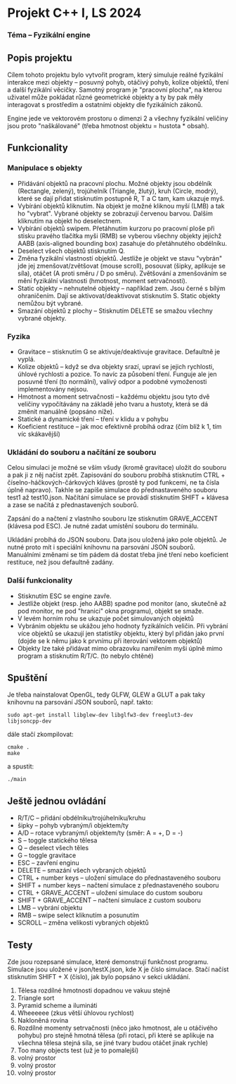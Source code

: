 # Projekt C++ I, LS 2024

### Téma – Fyzikální engine

## Popis projektu

Cílem tohoto projektu bylo vytvořit program, který simuluje reálné fyzikální interakce mezi objekty – posuvný pohyb, otáčivý pohyb, kolize objektů, tření a další fyzikální věcičky. Samotný program je "pracovní plocha", na kterou uživatel může pokládat různé geometrické objekty a ty by pak měly interagovat s prostředím a ostatními objekty dle fyzikálních zákonů.

Engine jede ve vektorovém prostoru o dimenzi 2 a všechny fyzikální veličiny jsou proto "naškálované" (třeba hmotnost objektu = hustota * obsah).

## Funkcionality

### Manipulace s objekty

- Přidávání objektů na pracovní plochu. Možné objekty jsou obdélník (Rectangle, zelený), trojúhelník (Triangle, žlutý), kruh (Circle, modrý), které se dají přidat stisknutím postupně R, T a C tam, kam ukazuje myš.
- Vybírání objektů kliknutím. Na objekt je možné kliknou myší (LMB) a tak ho "vybrat". Vybrané objekty se zobrazují červenou barvou. Dalším kliknutím na objekt ho deselectnem.
- Vybírání objektů swipem. Přetáhnutím kurzoru po pracovní ploše při stisku pravého tlačítka myši (RMB) se vyberou všechny objekty jejichž AABB (axis-aligned bounding box) zasahuje do přetáhnutého obdélníku.
- Deselect všech objektů stisknutím Q.
- Změna fyzikální vlastností objektů. Jestliže je objekt ve stavu "vybrán" jde jej zmenšovat/zvětšovat (mouse scroll), posouvat (šipky, aplikuje se síla), otáčet (A proti směru / D po směru). Zvětšování a zmenšováním se mění fyzikální vlastnosti (hmotnost, moment setrvačnosti).
- Static objekty – nehnutelné objekty – například zem. Jsou černé s bílým ohraničením. Dají se aktivovat/deaktivovat stisknutím S. Static objekty nemůžou být vybrané.
- Smazání objektů z plochy – Stisknutím DELETE se smažou všechny vybrané objekty.

### Fyzika

- Gravitace – stisknutím G se aktivuje/deaktivuje gravitace. Defaultně je vyplá.
- Kolize objektů – když se dva objekty srazí, upraví se jejich rychlosti, úhlové rychlosti a pozice. To navíc za působení tření. Funguje ale jen posuvné tření (to normální), valivý odpor a podobné vymoženosti implementovány nejsou.
- Hmotnost a moment setrvačnosti – každému objektu jsou tyto dvě veličiny vypočítávány na základě jeho tvaru a hustoty, která se dá změnit manuálně (popsáno níže).
- Statické a dynamické tření – tření v klidu a v pohybu
- Koeficient restituce – jak moc efektivně probíhá odraz (čím blíž k 1, tím víc skákavější)

### Ukládání do souboru a načítání ze souboru

Celou simulaci je možné se vším všudy (kromě gravitace) uložit do souboru a pak ji z něj načíst zpět. Zapisování do souboru probíhá stisknutím CTRL + číselno-háčkových-čárkových kláves (prostě ty pod funkcemi, ne ta čísla úplně napravo). Takhle se zapíše simulace do přednastaveného souboru test1 až test10.json. Načítání simulace se provádí stisknutím SHIFT + klávesa a zase se načítá z přednastavených souborů.

Zapsání do a načtení z vlastního souboru lze stisknutím GRAVE_ACCENT (klávesa pod ESC). Je nutné zadat umístění souboru do terminálu.

Ukládání probíhá do JSON souboru. Data jsou uložená jako pole objektů. Je nutné proto mít i speciální knihovnu na parsování JSON souborů. Manuálními změnami se tím pádem dá dostat třeba jiné tření nebo koeficient restituce, než jsou defaultně zadány.

### Další funkcionality

- Stisknutím ESC se engine zavře.
- Jestliže objekt (resp. jeho AABB) spadne pod monitor (ano, skutečně až pod monitor, ne pod "hranici" okna programu), objekt se smaže.
- V levém horním rohu se ukazuje počet simulovaných objektů
- Vybráním objektu se ukážou jeho hodnoty fyzikálních veličin. Při vybrání více objektů se ukazují jen statistiky objektu, který byl přidán jako první (dojde se k němu jako k prvnímu při iterování vektorem objektů)
- Objekty lze také přidávat mimo obrazovku namířením myši úplně mimo program a stisknutím R/T/C. (to nebylo chtěné)

## Spuštění

Je třeba nainstalovat OpenGL, tedy GLFW, GLEW a GLUT a pak taky knihovnu na parsování JSON souborů, např. takto:

```
sudo apt-get install libglew-dev libglfw3-dev freeglut3-dev libjsoncpp-dev
```

dále stačí zkompilovat:

```
cmake .
make
```

a spustit:

```
./main
```

## Ještě jednou ovládání
- R/T/C – přidání obdélníku/trojúhelníku/kruhu
- šipky – pohyb vybraným/i objektem/ty
- A/D – rotace vybraným/i objektem/ty (směr: A = +, D = -)
- S – toggle statického tělesa
- Q – deselect všech těles
- G – toggle gravitace
- ESC – zavření enginu
- DELETE – smazání všech vybraných objektů
- CTRL + number keys – uložení simulace do přednastaveného souboru
- SHIFT + number keys – načtení simulace z přednastaveného souboru
- CTRL + GRAVE_ACCENT – uložení simulace do custom souboru
- SHIFT + GRAVE_ACCENT – načtení simulace z custom souboru
- LMB – vybrání objektu
- RMB – swipe select kliknutím a posunutím 
- SCROLL – změna velikosti vybraných objektů

## Testy
Zde jsou rozepsané simulace, které demonstrují funkčnost programu. Simulace jsou uložené v json/testX.json, kde X je číslo simulace. Stačí načíst stisknutím SHIFT + X (číslo), jak bylo popsáno v sekci ukládání.

1. Tělesa rozdílné hmotnosti dopadnou ve vakuu stejně
2. Triangle sort
3. Pyramid scheme a ilumináti
4. Wheeeeee (zkus větší úhlovou rychlost)
5. Nakloněná rovina
6. Rozdílné momenty setrvačnosti (něco jako hmotnost, ale u otáčivého pohybu) pro stejně hmotná tělesa (při rotaci, při které se aplikuje na všechna tělesa stejná síla, se jiné tvary budou otáčet jinak rychle)
7. Too many objects test (už je to pomalejší)
8. volný prostor
9. volný prostor
10. volný prostor